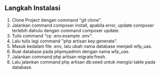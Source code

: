 ## Langkah Instalasi

1. Clone Project dengan command "git clone".
2. Jalankan command composer install, apabila error, update composer terlebih dahulu dengan command composer update.
3. Tulis command "cp .env.example .env".
4. Lalu tulis lagi command "php artisan key:generate".
5. Masuk kedalam file .env, lalu ubah nama database menjadi wfp_uas.
6. Buat database pada phpmyadmin dengan nama wfp_uas.
7. Jalankan command php artisan migrate:fresh.
8. Lalu jalankan command php artisan db:seed untuk mengisi table pada database.
